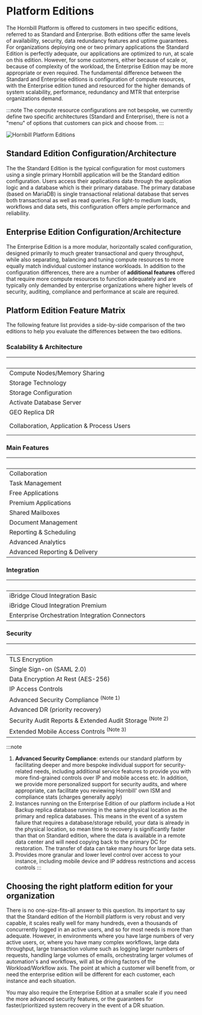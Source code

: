 # Platform Editions

The Hornbill Platform is offered to customers in two specific editions, referred to as Standard and Enterprise.  Both editions offer the same levels of availability, security, data redundancy features and uptime guarantees.  For organizations deploying one or two primary applications the Standard Edition is perfectly adequate, our applications are optimized to run, at scale on this edition.  However, for some customers, either because of scale or, because of complexity of the workload, the Enterprise Edition may be more appropriate or even required.  The fundamental difference between the Standard and Enterprise editions is configuration of compute resources, with the Enterprise edition tuned and resourced for the higher demands of system scalability, performance, redundancy and MTR that enterprise organizations demand. 

:::note
The compute resource configurations are not bespoke, we currently define two specific architectures (Standard and Enterprise), there is not a "menu" of options that customers can pick and choose from. 
:::


![Hornbill Platform Editions](/_books/esp-fundamentals/about/images/esp-editions.png)

## Standard Edition Configuration/Architecture
The the Standard Edition is the typical configuration for most customers using a single primary Hornbill application will be the Standard edition configuration.  Users access their applications data through the application logic and a database which is their primary database. The primary database (based on MariaDB) is single transactional relational database that serves both transactional as well as read queries.  For light-to medium loads, workflows and data sets, this configuration offers ample performance and reliability. 


## Enterprise Edition Configuration/Architecture
The Enterprise Edition is a more modular, horizontally scaled configuration, designed primarily to much greater transactional and query throughput, while also separating, balancing and tuning compute resources to more equally match individual customer instance workloads.  In addition to the configuration differences, there are a number of __additional features__ offered that require more compute resources to function adequately and are typically only demanded by enterprise organizations where higher levels of security, auditing, compliance and performance at scale are required. 

## Platform Edition Feature Matrix
The following feature list provides a side-by-side comparison of the two editions to help you evaluate the differences between the two editions. 

### Scalability & Architecture 
|<div style="width:490px"></div>|<div style="width:200px; text-align:cetnter;">Standard</div>|<div style="width:200px; text-align:cetnter;">Enterprise</div>|
|:--|:--:|:--:|
|Compute Nodes/Memory Sharing|Up to 8 instances|Up to 4 instances|
|Storage Technology|HDD|SSD|
|Storage Configuration|RAID 5|RAID 5 + 0|
|Activate Database Server|Single|Multiple|
|GEO Replica DR|Single (remote DC)|Dual (Remote and Local)|
|Collaboration, Application & Process Users|Suitable for up to 500 Users|No Limit|

### Main Features 
|<div style="width:490px"></div>|<div style="width:200px; text-align:cetnter;">Standard</div>|<div style="width:200px; text-align:cetnter;">Enterprise</div>|
|:--|:--:|:--:|
|Collaboration|Y|Y|
|Task Management|Y|Y|
|Free Applications|Y|Y|
|Premium Applications|Y|Y|
|Shared Mailboxes|Y|Y|
|Document Management|Y|Y|
|Reporting & Scheduling|Y|Y|
|Advanced Analytics|$|Y|
|Advanced Reporting & Delivery|-|Y|

### Integration
|<div style="width:490px"></div>|<div style="width:200px; text-align:cetnter;">Standard</div>|<div style="width:200px; text-align:cetnter;">Enterprise</div>|
|:--|:--:|:--:|
|iBridge Cloud Integration Basic|Y|Y|
|iBridge Cloud Integration Premium|$|$|
|Enterprise Orchestration Integration Connectors|$|$|

### Security
|<div style="width:490px"></div>|<div style="width:200px; text-align:cetnter;">Standard</div>|<div style="width:200px; text-align:cetnter;">Enterprise</div>|
|:--|:--:|:--:|
|TLS Encryption|Y|Y|
|Single Sign-on (SAML 2.0)|Y|Y|
|Data Encryption At Rest (AES-256)|Y|Y|
|IP Access Controls|-|Y|
|Advanced Security Compliance <sup>(Note 1)</sup>|-|Y|
|Advanced DR (priority recovery)|-|Y|
|Security Audit Reports & Extended Audit Storage <sup>(Note 2)</sup>|-|Y|
|Extended Mobile Access Controls <sup>(Note 3)</sup>|-|Y|

:::note
1. __Advanced Security Compliance__: extends our standard platform by facilitating deeper and more bespoke individual support for security-related needs, including additional service features to provide you with more find-grained controls over IP and mobile access etc. In addition, we provide more personalized support for security audits, and where appropriate, can facilitate you reviewing Hornbill' own ISM and compliance stats (charges generally apply)
2. Instances running on the Enterprise Edition of our platform include a Hot Backup replica database running in the same physical location as the primary and replica databases.  This means in the event of a system failure that requires a database/storage rebuild, your data is already in the physical location, so mean time to recovery is significantly faster than that on Standard edition, where the data is available in a remote data center and will need copying back to the primary DC for restoration.  The transfer of data can take many hours for large data sets.
3. Provides more granular and lower level control over access to your instance, including mobile device and IP address restrictions and access controls
:::


## Choosing the right platform edition for your organization
There is no one-size-fits-all answer to this question.  Its important to say that the Standard edition of the Hornbill platform is very robust and very capable, it scales really well for many hundreds, even a thousands of concurrently logged in an active users, and so for most needs is more than adequate.  However, in environments where you have large numbers of very active users, or, where you have many complex workflows, large data throughput, large transaction volume such as logging larger numbers of requests, handling large volumes of emails, orchestrating larger volumes of automation's and workflows, will all be driving factors of the Workload/Workflow axis. The point at which a customer will benefit from, or need the enterprise edition will be different for each customer, each instance and each situation. 

You may also require the Enterprise Edition at a smaller scale if you need the more advanced security features, or the guarantees for faster/prioritized system recovery in the event of a DR situation. 